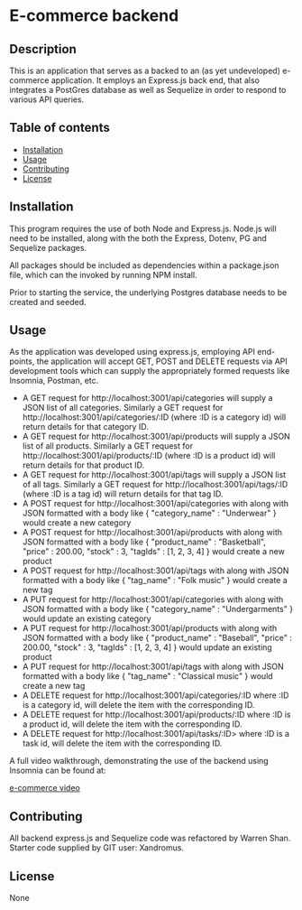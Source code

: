 # E-commerce backend
  
## Description
 This is an application that serves as a backed to an (as yet undeveloped) e-commerce application. It employs an Express.js back end, that also integrates a PostGres database as well as Sequelize in order to respond to various API queries.

## Table of contents
  - [Installation](#installation)
  - [Usage](#usage)
  - [Contributing](#contributing)
  - [License](#license)
  
## Installation
This program requires the use of both Node and Express.js. Node.js will need to be installed, along with the both the Express, Dotenv, PG and Sequelize packages.

All packages should be included as dependencies within a package.json file, which can the invoked by running NPM install.

Prior to starting the service, the underlying Postgres database needs to be created and seeded.
  
## Usage
As the application was developed using express.js, employing API end-points, the application will accept GET, POST and DELETE requests via API development tools which can supply the appropriately formed requests like Insomnia, Postman, etc.
- A GET request for http://localhost:3001/api/categories will supply a JSON list of all categories. Similarly a GET request for http://localhost:3001/api/categories/:ID (where :ID is a category id) will return details for that category ID.
- A GET request for http://localhost:3001/api/products will supply a JSON list of all products. Similarly a GET request for http://localhost:3001/api/products/:ID (where :ID is a product id) will return details for that product ID.
- A GET request for http://localhost:3001/api/tags will supply a JSON list of all tags. Similarly a GET request for http://localhost:3001/api/tags/:ID (where :ID is a tag id) will return details for that tag ID.
- A POST request for http://localhost:3001/api/categories with along with JSON formatted with a body like { "category_name" : "Underwear" } would create a new category
- A POST request for http://localhost:3001/api/products with along with JSON formatted with a body like
{
    "product_name" : "Basketball",
    "price" : 200.00,
    "stock" : 3,
    "tagIds" : [1, 2, 3, 4]
}
would create a new product
- A POST request for http://localhost:3001/api/tags with along with JSON formatted with a body like { "tag_name" : "Folk music" } would create a new tag
- A PUT request for http://localhost:3001/api/categories with along with JSON formatted with a body like { "category_name" : "Undergarments" } would update an existing category
- A PUT request for http://localhost:3001/api/products with along with JSON formatted with a body like
{
    "product_name" : "Baseball",
    "price" : 200.00,
    "stock" : 3,
    "tagIds" : [1, 2, 3, 4]
}
would update an existing product
- A PUT request for http://localhost:3001/api/tags with along with JSON formatted with a body like { "tag_name" : "Classical music" } would create a new tag
- A DELETE request for http://localhost:3001/api/categories/:ID where :ID is a category id, will delete the item with the corresponding ID.
- A DELETE request for http://localhost:3001/api/products/:ID where :ID is a product id, will delete the item with the corresponding ID.
- A DELETE request for http://localhost:3001/api/tasks/:ID> where :ID is a task id, will delete the item with the corresponding ID.

A full video walkthrough, demonstrating the use of the backend using Insomnia can be found at:

[e-commerce video](https://drive.google.com/file/d/1XqocMnvWWu_Br2o6SsmVJbYAU2iSi-UU/view?usp=sharing)

## Contributing
All backend express.js and Sequelize code was refactored by Warren Shan. Starter code supplied by GIT user: Xandromus.
  
## License
None
